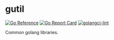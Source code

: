 # gutil

[![Go Reference](https://pkg.go.dev/badge/github.com/icco/gutil.svg)](https://pkg.go.dev/github.com/icco/gutil) 
[![Go Report Card](https://goreportcard.com/badge/github.com/icco/gutil)](https://goreportcard.com/report/github.com/icco/gutil)
[![golangci-lint](https://github.com/icco/gutil/actions/workflows/golangci-lint.yml/badge.svg)](https://github.com/icco/gutil/actions/workflows/golangci-lint.yml)

Common golang libraries.
